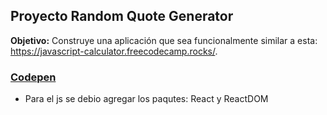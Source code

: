 
## Proyecto Random Quote Generator

**Objetivo:** Construye una aplicación que sea funcionalmente similar a esta: https://javascript-calculator.freecodecamp.rocks/.


### [Codepen](https://codepen.io/IaconoG/pen/JjevZXM231312312)

- Para el js se debio agregar los paqutes: React y ReactDOM

